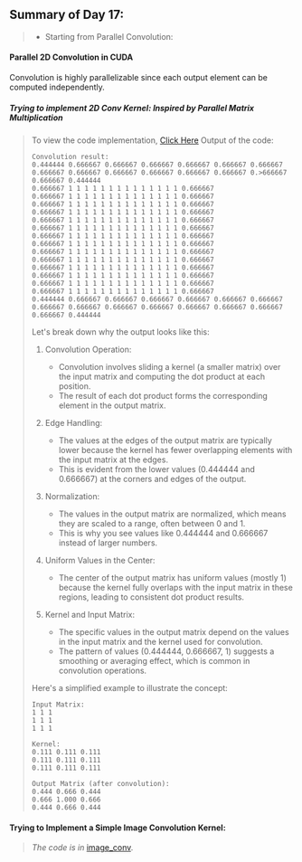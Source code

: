 ## Summary of Day 17:

>* Starting from Parallel Convolution:

#### Parallel 2D Convolution in CUDA 

Convolution is highly parallelizable since each output element can be computed independently.

##### Trying to implement 2D Conv Kernel: _Inspired by Parallel Matrix Multiplication_

> To view the code implementation, [Click Here](./2D_convo.cu)
> Output of the code:
> ```shell
> Convolution result:
>0.444444 0.666667 0.666667 0.666667 0.666667 0.666667 0.666667 0.666667 0.666667 0.666667 0.666667 0.666667 0.666667 0.>666667 0.666667 0.444444 
>0.666667 1 1 1 1 1 1 1 1 1 1 1 1 1 1 0.666667
>0.666667 1 1 1 1 1 1 1 1 1 1 1 1 1 1 0.666667
>0.666667 1 1 1 1 1 1 1 1 1 1 1 1 1 1 0.666667
>0.666667 1 1 1 1 1 1 1 1 1 1 1 1 1 1 0.666667
>0.666667 1 1 1 1 1 1 1 1 1 1 1 1 1 1 0.666667
>0.666667 1 1 1 1 1 1 1 1 1 1 1 1 1 1 0.666667
>0.666667 1 1 1 1 1 1 1 1 1 1 1 1 1 1 0.666667
>0.666667 1 1 1 1 1 1 1 1 1 1 1 1 1 1 0.666667
>0.666667 1 1 1 1 1 1 1 1 1 1 1 1 1 1 0.666667
>0.666667 1 1 1 1 1 1 1 1 1 1 1 1 1 1 0.666667
>0.666667 1 1 1 1 1 1 1 1 1 1 1 1 1 1 0.666667
>0.666667 1 1 1 1 1 1 1 1 1 1 1 1 1 1 0.666667
>0.666667 1 1 1 1 1 1 1 1 1 1 1 1 1 1 0.666667
>0.666667 1 1 1 1 1 1 1 1 1 1 1 1 1 1 0.666667
>0.444444 0.666667 0.666667 0.666667 0.666667 0.666667 0.666667 0.666667 0.666667 0.666667 0.666667 0.666667 0.666667 0.666667 0.666667 0.444444
>```
> Let's break down why the output looks like this:
>
>1. Convolution Operation:
> 
>     - Convolution involves sliding a kernel (a smaller matrix) over the input matrix and computing the dot product at each position.
>     - The result of each dot product forms the corresponding element in the output matrix.
>2. Edge Handling:
> 
>     - The values at the edges of the output matrix are typically lower because the kernel has fewer overlapping elements with the input matrix at the edges.
>     - This is evident from the lower values (0.444444 and 0.666667) at the corners and edges of the output.
> 3. Normalization:
>
>    - The values in the output matrix are normalized, which means they are scaled to a range, often between 0 and 1.
>    - This is why you see values like 0.444444 and 0.666667 instead of larger numbers.
>
> 4. Uniform Values in the Center:
>
>    - The center of the output matrix has uniform values (mostly 1) because the kernel fully overlaps with the input matrix in these regions, leading to consistent dot product results.
> 5. Kernel and Input Matrix:
>
>    - The specific values in the output matrix depend on the values in the input matrix and the kernel used for convolution.
>    - The pattern of values (0.444444, 0.666667, 1) suggests a smoothing or averaging effect, which is common in convolution operations.
>
> Here's a simplified example to illustrate the concept:
>```shell
>Input Matrix:
> 1 1 1
> 1 1 1
> 1 1 1
> 
> Kernel:
> 0.111 0.111 0.111
> 0.111 0.111 0.111
> 0.111 0.111 0.111
> 
> Output Matrix (after convolution):
> 0.444 0.666 0.444
> 0.666 1.000 0.666
> 0.444 0.666 0.444
> ```

#### Trying to Implement a Simple Image Convolution Kernel:

> _The code is in_ [image_conv](./image_conv.cu).



